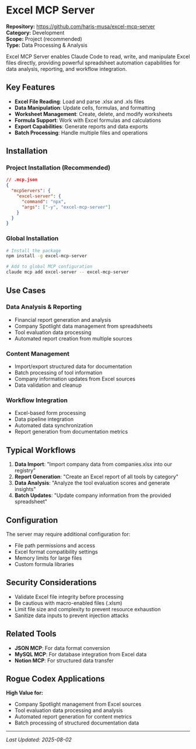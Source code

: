 # Excel MCP Server

**Repository:** https://github.com/haris-musa/excel-mcp-server  
**Category:** Development  
**Scope:** Project (recommended)  
**Type:** Data Processing & Analysis

Excel MCP Server enables Claude Code to read, write, and manipulate Excel files directly, providing powerful spreadsheet automation capabilities for data analysis, reporting, and workflow integration.

## Key Features

- **Excel File Reading**: Load and parse .xlsx and .xls files
- **Data Manipulation**: Update cells, formulas, and formatting
- **Worksheet Management**: Create, delete, and modify worksheets
- **Formula Support**: Work with Excel formulas and calculations
- **Export Capabilities**: Generate reports and data exports
- **Batch Processing**: Handle multiple files and operations

## Installation

### Project Installation (Recommended)
```json
// .mcp.json
{
  "mcpServers": {
    "excel-server": {
      "command": "npx",
      "args": ["-y", "excel-mcp-server"]
    }
  }
}
```

### Global Installation
```bash
# Install the package
npm install -g excel-mcp-server

# Add to global MCP configuration
claude mcp add excel-server -- excel-mcp-server
```

## Use Cases

### Data Analysis & Reporting
- Financial report generation and analysis
- Company Spotlight data management from spreadsheets
- Tool evaluation data processing
- Automated report creation from multiple sources

### Content Management
- Import/export structured data for documentation
- Batch processing of tool information
- Company information updates from Excel sources
- Data validation and cleanup

### Workflow Integration
- Excel-based form processing
- Data pipeline integration
- Automated data synchronization
- Report generation from documentation metrics

## Typical Workflows

1. **Data Import**: "Import company data from companies.xlsx into our registry"
2. **Report Generation**: "Create an Excel report of all tools by category"
3. **Data Analysis**: "Analyze the tool evaluation scores and generate insights"
4. **Batch Updates**: "Update company information from the provided spreadsheet"

## Configuration

The server may require additional configuration for:
- File path permissions and access
- Excel format compatibility settings
- Memory limits for large files
- Custom formula libraries

## Security Considerations

- Validate Excel file integrity before processing
- Be cautious with macro-enabled files (.xlsm)
- Limit file size and complexity to prevent resource exhaustion
- Sanitize data inputs to prevent injection attacks

## Related Tools

- **JSON MCP**: For data format conversion
- **MySQL MCP**: For database integration from Excel data
- **Notion MCP**: For structured data transfer

## Rogue Codex Applications

**High Value for:**
- Company Spotlight management from Excel sources
- Tool evaluation data processing and analysis
- Automated report generation for content metrics
- Batch processing of structured documentation data

---

*Last Updated: 2025-08-02*